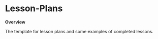 # Lesson-Plans

<strong>Overview</strong>

The template for lesson plans and some examples of completed lessons.
